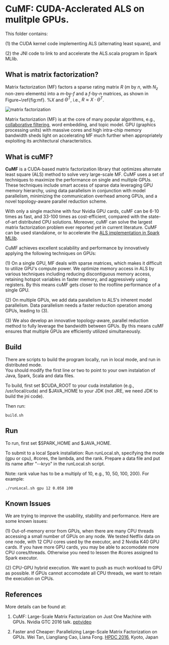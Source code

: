# CuMF: CUDA-Acclerated ALS on mulitple GPUs. 

This folder contains:

(1) the CUDA kernel code implementing ALS (alternating least square), and 

(2) the JNI code to link to and accelerate the ALS.scala program in Spark MLlib.

## What is matrix factorization?

Matrix factorization (MF) factors a sparse rating matrix $R$ ($m$ by $n$, with $N_z$ non-zero elements) into a $m$-by-$f$ and a $f$-by-$n$ matrices, as shown in Figure~\ref{fig:mf}.
%$X$ and $\Theta^T$, i.e., $R\approx X \cdot \Theta^{T}$.

![matrix factorization](https://github.com/wei-tan/CUDA-MLlib/tree/master/als/images/mf.png)
 
Matrix factorization (MF) is at the core of many popular algorithms, e.g., [collaborative filtering](https://en.wikipedia.org/wiki/Collaborative_filtering), word embedding, and topic model. GPU (graphics processing units) with massive cores and high intra-chip memory bandwidth sheds light on accelerating MF much further when appropriately exploiting its architectural characteristics.

## What is cuMF?

**CuMF** is a CUDA-based matrix factorization library that optimizes alternate least square (ALS) method to solve very large-scale MF. CuMF uses a set of techniques to maximize the performance on single and multiple GPUs. These techniques include smart access of sparse data leveraging GPU memory hierarchy, using data parallelism in conjunction with model parallelism, minimizing the communication overhead among GPUs, and a novel topology-aware parallel reduction scheme.

With only a single machine with four Nvidia GPU cards, cuMF can be 6-10 times as fast, and 33-100 times as cost-efficient, compared with the state-of-art distributed CPU solutions. Moreover, cuMF can solve the largest matrix factorization problem ever reported yet in current literature. CuMF can be used standalone, or to accelerate the [ALS implementation in Spark MLlib](https://github.com/apache/spark/blob/master/mllib/src/main/scala/org/apache/spark/ml/recommendation/ALS.scala).

CuMF achieves excellent scalability and performance by innovatively applying the following techniques on GPUs:  

(1) On a single GPU, MF deals with sparse matrices, which makes it difficult to utilize GPU's compute power. We optimize memory access in ALS by various techniques including reducing discontiguous memory access, retaining hotspot variables in faster memory, and aggressively using registers. By this means cuMF gets closer to the roofline performance of a single GPU. 

(2) On multiple GPUs, we add data parallelism to ALS's inherent model parallelism. Data parallelism needs a faster reduction operation among GPUs, leading to (3).

(3) We also develop an innovative topology-aware, parallel reduction method to fully leverage the bandwidth between GPUs. By this means cuMF ensures that multiple GPUs are efficiently utilized simultaneously.


## Build
There are scripts to build the program locally, run in local mode, and run in distributed mode.  
You should modify the first line or two to point to your own instalation of Java, Spark, Scala and data files.

To build, first set $CUDA_ROOT to your cuda installation (e.g., /usr/local/cuda) and $JAVA_HOME to your JDK (not JRE, we need JDK to build the jni code).

Then run:

	build.sh


## Run

To run, first set $SPARK_HOME and $JAVA_HOME. 

To submit to a local Spark installation:
Run runLocal.sh, specifying the mode (gpu or cpu), #cores, the lambda, and the rank. Prepare a data file and put its name after "--kryo" in the runLocal.sh script.

Note: rank value has to be a multiply of 10, e.g., 10, 50, 100, 200). For example:

	./runLocal.sh gpu 12 0.058 100

## Known Issues
We are trying to improve the usability, stability and performance. Here are some known issues:

(1) Out-of-memory error from GPUs, when there are many CPU threads accessing a small number of GPUs on any node. We tested Netflix data on one node, with 12 CPU cores used by the executor, and 2 Nvidia K40 GPU cards. If you have more GPU cards, you may be able to accomodate more CPU cores/threads. Otherwise you need to lessen the #cores assigned to Spark executor.

(2) CPU-GPU hybrid execution. We want to push as much workload to GPU as possible. If GPUs cannot accomodate all CPU threads, we want to retain the execution on CPUs.

## References

More details can be found at:

1) CuMF: Large-Scale Matrix Factorization on Just One Machine with GPUs. Nvidia GTC 2016 talk. [ppt](http://www.slideshare.net/tanwei/s6211-cumf-largescale-matrix-factorization-on-just-one-machine-with-gpus)[video](http://on-demand.gputechconf.com/gtc/2016/video/S6211.html)

2) Faster and Cheaper: Parallelizing Large-Scale Matrix Factorization on GPUs. Wei Tan, Liangliang Cao, Liana Fong. [HPDC 2016](http://arxiv.org/abs/1603.03820), Kyoto, Japan